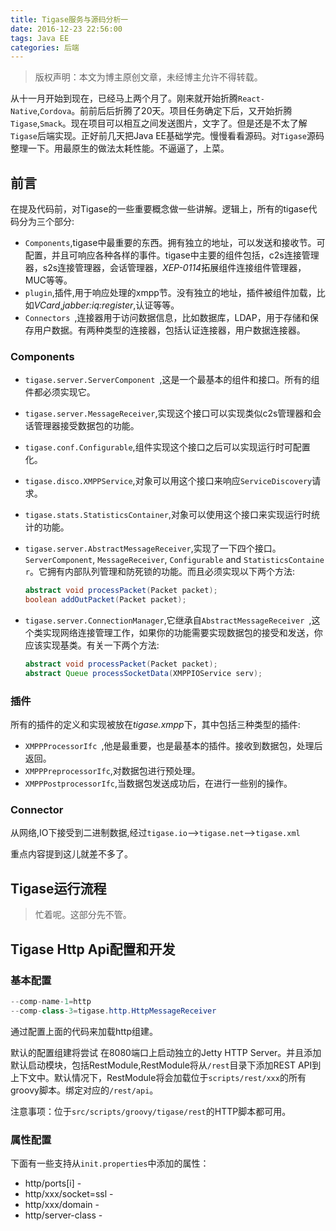 ```yaml
---
title: Tigase服务与源码分析一
date: 2016-12-23 22:56:00
tags: Java EE
categories: 后端
---
```

> 版权声明：本文为博主原创文章，未经博主允许不得转载。

从十一月开始到现在，已经马上两个月了。刚来就开始折腾`React-Native`,`Cordova`。前前后后折腾了20天。项目任务确定下后，又开始折腾`Tigase`,`Smack`。现在项目可以相互之间发送图片，文字了。但是还是不太了解`Tigase`后端实现。正好前几天把Java EE基础学完。慢慢看看源码。对`Tigase`源码整理一下。用最原生的做法太耗性能。不逼逼了，上菜。<!--more-->

## 前言

在提及代码前，对Tigase的一些重要概念做一些讲解。逻辑上，所有的tigase代码分为三个部分:

- `Components`,tigase中最重要的东西。拥有独立的地址，可以发送和接收节。可配置，并且可响应各种各样的事件。tigase中主要的组件包括，c2s连接管理器，s2s连接管理器，会话管理器，*XEP-0114*拓展组件连接组件管理器，MUC等等。
- `plugin`,插件,用于响应处理的xmpp节。没有独立的地址，插件被组件加载，比如*VCard*,*jabber:iq:register*,认证等等。
- `Connectors `,连接器用于访问数据信息，比如数据库，LDAP，用于存储和保存用户数据。有两种类型的连接器，包括认证连接器，用户数据连接器。

### Components

- `tigase.server.ServerComponent `,这是一个最基本的组件和接口。所有的组件都必须实现它。

- `tigase.server.MessageReceiver`,实现这个接口可以实现类似c2s管理器和会话管理器接受数据包的功能。

- `tigase.conf.Configurable`,组件实现这个接口之后可以实现运行时可配置化。

- `tigase.disco.XMPPService`,对象可以用这个接口来响应`ServiceDiscovery`请求。

- `tigase.stats.StatisticsContainer`,对象可以使用这个接口来实现运行时统计的功能。

- `tigase.server.AbstractMessageReceiver`,实现了一下四个接口。`ServerComponent`, `MessageReceiver`, `Configurable` and `StatisticsContainer`。它拥有内部队列管理和防死锁的功能。而且必须实现以下两个方法:

  ```Java 
  abstract void processPacket(Packet packet);
  boolean addOutPacket(Packet packet);
  ```

- `tigase.server.ConnectionManager`,它继承自`AbstractMessageReceiver `,这个类实现网络连接管理工作，如果你的功能需要实现数据包的接受和发送，你应该实现基类。有关一下两个方法:

  ```Java
  abstract void processPacket(Packet packet);
  abstract Queue processSocketData(XMPPIOService serv);
  ```


### 插件

所有的插件的定义和实现被放在*tigase.xmpp*下，其中包括三种类型的插件:

- `XMPPProcessorIfc `,他是最重要，也是最基本的插件。接收到数据包，处理后返回。
- `XMPPPreprocessorIfc`,对数据包进行预处理。
- `XMPPPostprocessorIfc`,当数据包发送成功后，在进行一些别的操作。

### Connector

从网络,IO下接受到二进制数据,经过`tigase.io`-->`tigase.net`-->`tigase.xml`

重点内容提到这儿就差不多了。

## Tigase运行流程

> 忙着呢。这部分先不管。

## Tigase Http Api配置和开发

### 基本配置

```Java
--comp-name-1=http
--comp-class-3=tigase.http.HttpMessageReceiver
```

通过配置上面的代码来加载http组建。

默认的配置组建将尝试 在8080端口上启动独立的Jetty HTTP Server。并且添加默认启动模块，包括RestModule,RestModule将从`/rest`目录下添加REST API到上下文中。默认情况下，RestModule将会加载位于`scripts/rest/xxx`的所有groovy脚本。绑定对应的`/rest/api`。

注意事项：位于`src/scripts/groovy/tigase/rest`的HTTP脚本都可用。

### 属性配置

下面有一些支持从`init.properties`中添加的属性：

- http/ports[i] -
- http/xxx/socket=ssl - 
- http/xxx/domain - 
- http/server-class - 